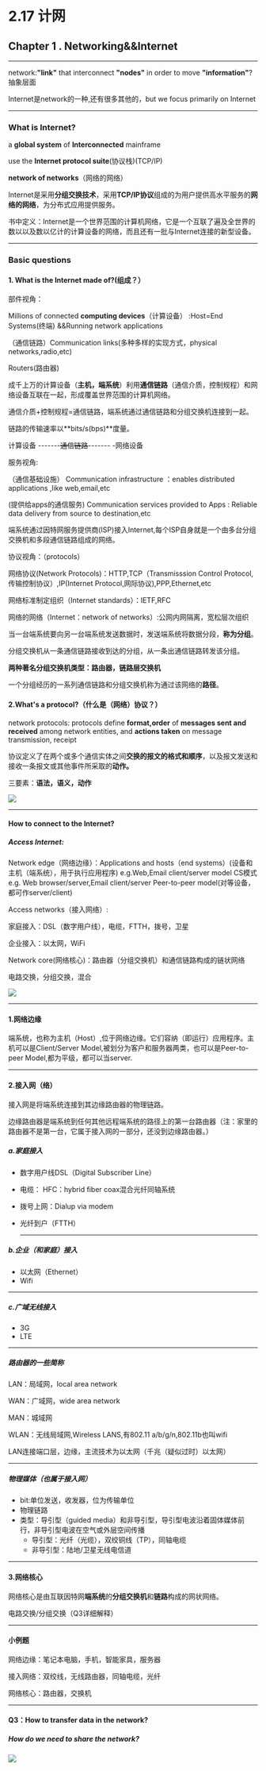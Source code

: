 # 2.17 计网

## Chapter 1 . Networking&&Internet

---

network:**"link"** that interconnect **"nodes"** in order to move **"information"**?抽象层面

Internet是network的一种,还有很多其他的，but we focus primarily on Internet

---

### What is Internet?

a **global system** of **Interconnected** mainframe  

use the **Internet protocol suite**(协议栈)(TCP/IP)

**network of networks**（网络的网络）

Internet是采用**分组交换技术**，采用**TCP/IP协议**组成的为用户提供高水平服务的**网络的网络**，为分布式应用提供服务。

书中定义：Internet是一个世界范围的计算机网络，它是一个互联了遍及全世界的数以以及数以亿计的计算设备的网络，而且还有一批与Internet连接的新型设备。

---

### Basic questions

#### 1. What is the Internet made of?(组成？）

部件视角：

Millions of connected **computing devices**（计算设备） :Host=End Systems(终端) &&Running network applications

（通信链路）Communication links(多种多样的实现方式，physical networks,radio,etc)

Routers(路由器)

成千上万的计算设备（**主机，端系统**）利用**通信链路**（通信介质，控制规程）和网络设备互联在一起，形成覆盖世界范围的计算机网络。

通信介质+控制规程=通信链路，端系统通过通信链路和分组交换机连接到一起。

链路的传输速率以**bits/s(bps)**度量。

计算设备  -------~~通信链路~~------- -网络设备

服务视角:

（通信基础设施） Communication infrastructure ：enables distributed applications   ,like web,email,etc

(提供给apps的通信服务) Communication services provided to Apps : Reliable data delivery from source to destination,etc

端系统通过因特网服务提供商(ISP)接入Internet,每个ISP自身就是一个由多台分组交换机和多段通信链路组成的网络。

协议视角：（protocols）

网络协议(Network Protocols)：HTTP,TCP（Transmisssion Control Protocol,传输控制协议）,IP(Internet Protocol,网际协议),PPP,Ethernet,etc

网络标准制定组织（Internet standards）：IETF,RFC

网络的网络（Internet：network of networks）:公网内网隔离，宽松层次组织

当一台端系统要向另一台端系统发送数据时，发送端系统将数据分段，**称为分组**。

分组交换机从一条通信链路接收到达的分组，从一条出通信链路转发该分组。

**两种著名分组交换机类型：路由器，链路层交换机**

一个分组经历的一系列通信链路和分组交换机称为通过该网络的**路径**。

#### 2.What's a protocol?（什么是（网络）协议？）

network protocols: protocols define **format,order** of **messages sent and received** among network entities, and **actions taken** on message transmission, receipt

协议定义了在两个或多个通信实体之间**交换的报文的格式和顺序**，以及报文发送和接收一条报文或其他事件所采取的**动作。**

三要素：**语法，语义，动作**

![](./IMG20250217111333.jpg)



---

#### How to connect to the Internet?

##### Access Internet:

Network edge（网络边缘）：Applications and hosts（end systems）(设备和主机（端系统），用于执行应用程序)    e.g.Web,Email   client/server model CS模式 e.g. Web browser/server,Email client/server     Peer-to-peer model(对等设备，都可作server/client)

Access networks（接入网络）:

家庭接入：DSL（数字用户线），电缆，FTTH，拨号，卫星

企业接入：以太网，WiFi

Network core(网络核心)：路由器（分组交换机）和通信链路构成的链状网络

电路交换，分组交换，混合

![](./端系统交互.jpg)

---

#### 1.网络边缘

端系统，也称为主机（Host）,位于网络边缘。它们容纳（即运行）应用程序。主机可以是Client/Server Model,被划分为客户和服务器两类，也可以是Peer-to-peer Model,都为平级，都可以当server.

---

#### 2.接入网（络）

接入网是将端系统连接到其边缘路由器的物理链路。

边缘路由器是端系统到任何其他远程端系统的路径上的第一台路由器（注：家里的路由器不是第一台，它属于接入网的一部分，还没到边缘路由器。）

##### a.家庭接入

- 数字用户线DSL（Digital Subscriber Line） 

- 电缆： HFC：hybrid fiber coax混合光纤同轴系统

- 拨号上网：Dialup via modem

- 光纤到户（FTTH）

  ----

  

##### b.企业（和家庭）接入

- 以太网（Ethernet）
- Wifi

---

##### c.广域无线接入

- 3G
- LTE

---

##### 路由器的一些简称

LAN：局域网，local area network

WAN：广域网，wide area network

MAN：城域网

WLAN：无线局域网,Wireless LANS,有802.11 a/b/g/n,802.11b也叫wifi

LAN连接端口层，边缘，主流技术为以太网（千兆（疑似过时）以太网）

---

##### 物理媒体（也属于接入网）

- bit:单位发送，收发器，位为传输单位
- 物理链路
- 类型：导引型（guided media）和非导引型，导引型电波沿着固体媒体前行，非导引型电波在空气或外层空间传播
  - 导引型：光纤（光缆），双绞铜线（TP），同轴电缆
  - 非导引型：陆地/卫星无线电信道
  

---

#### 3.网络核心

网络核心是由互联因特网**端系统**的**分组交换机**和**链路**构成的网状网络。

电路交换/分组交换（Q3详细解释）

---

#### 小例题

网络边缘：笔记本电脑，手机，智能家具，服务器

接入网络：双绞线，无线路由器，同轴电缆，光纤

网络核心：路由器，交换机

---

#### Q3：How to transfer data in the network?

##### How do we need to share the network?

![](./交换比较.png)











